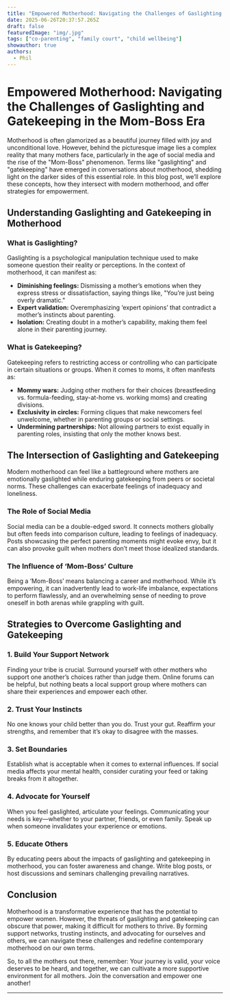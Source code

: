 ```yaml
---
title: "Empowered Motherhood: Navigating the Challenges of Gaslighting and Gatekeeping in the Mom-Boss Era"
date: 2025-06-26T20:37:57.265Z
draft: false
featuredImage: "img/.jpg"
tags: ["co-parenting", "family court", "child wellbeing"]
showauthor: true
authors:
  - Phil
---
```


# Empowered Motherhood: Navigating the Challenges of Gaslighting and Gatekeeping in the Mom-Boss Era

Motherhood is often glamorized as a beautiful journey filled with joy and unconditional love. However, behind the picturesque image lies a complex reality that many mothers face, particularly in the age of social media and the rise of the "Mom-Boss" phenomenon. Terms like "gaslighting" and "gatekeeping" have emerged in conversations about motherhood, shedding light on the darker sides of this essential role. In this blog post, we’ll explore these concepts, how they intersect with modern motherhood, and offer strategies for empowerment.

## Understanding Gaslighting and Gatekeeping in Motherhood

### What is Gaslighting?
Gaslighting is a psychological manipulation technique used to make someone question their reality or perceptions. In the context of motherhood, it can manifest as:  
- **Diminishing feelings:**  Dismissing a mother’s emotions when they express stress or dissatisfaction, saying things like, "You’re just being overly dramatic."  
- **Expert validation:** Overemphasizing ‘expert opinions’ that contradict a mother’s instincts about parenting.
- **Isolation:** Creating doubt in a mother’s capability, making them feel alone in their parenting journey.

### What is Gatekeeping?
Gatekeeping refers to restricting access or controlling who can participate in certain situations or groups. When it comes to moms, it often manifests as:  
- **Mommy wars:** Judging other mothers for their choices (breastfeeding vs. formula-feeding, stay-at-home vs. working moms) and creating divisions.  
- **Exclusivity in circles:** Forming cliques that make newcomers feel unwelcome, whether in parenting groups or social settings.  
- **Undermining partnerships:** Not allowing partners to exist equally in parenting roles, insisting that only the mother knows best.

## The Intersection of Gaslighting and Gatekeeping

Modern motherhood can feel like a battleground where mothers are emotionally gaslighted while enduring gatekeeping from peers or societal norms. These challenges can exacerbate feelings of inadequacy and loneliness.

### The Role of Social Media
Social media can be a double-edged sword. It connects mothers globally but often feeds into comparison culture, leading to feelings of inadequacy. Posts showcasing the perfect parenting moments might evoke envy, but it can also provoke guilt when mothers don’t meet those idealized standards. 

### The Influence of ‘Mom-Boss’ Culture
Being a ‘Mom-Boss’ means balancing a career and motherhood. While it’s empowering, it can inadvertently lead to work-life imbalance, expectations to perform flawlessly, and an overwhelming sense of needing to prove oneself in both arenas while grappling with guilt. 

## Strategies to Overcome Gaslighting and Gatekeeping

### 1. Build Your Support Network  
Finding your tribe is crucial. Surround yourself with other mothers who support one another’s choices rather than judge them. Online forums can be helpful, but nothing beats a local support group where mothers can share their experiences and empower each other.

### 2. Trust Your Instincts  
No one knows your child better than you do. Trust your gut. Reaffirm your strengths, and remember that it’s okay to disagree with the masses.  

### 3. Set Boundaries  
Establish what is acceptable when it comes to external influences. If social media affects your mental health, consider curating your feed or taking breaks from it altogether.  

### 4. Advocate for Yourself  
When you feel gaslighted, articulate your feelings. Communicating your needs is key—whether to your partner, friends, or even family. Speak up when someone invalidates your experience or emotions.  

### 5. Educate Others  
By educating peers about the impacts of gaslighting and gatekeeping in motherhood, you can foster awareness and change. Write blog posts, or host discussions and seminars challenging prevailing narratives.

## Conclusion

Motherhood is a transformative experience that has the potential to empower women. However, the threats of gaslighting and gatekeeping can obscure that power, making it difficult for mothers to thrive. By forming support networks, trusting instincts, and advocating for ourselves and others, we can navigate these challenges and redefine contemporary motherhood on our own terms.  

So, to all the mothers out there, remember: Your journey is valid, your voice deserves to be heard, and together, we can cultivate a more supportive environment for all mothers. Join the conversation and empower one another! 

---


